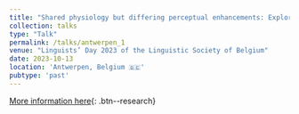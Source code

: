 ```yaml
---
title: "Shared physiology but differing perceptual enhancements: Exploring Intrinsic Vowel Pitch (IF0) in hearing-impaired children"
collection: talks
type: "Talk"
permalink: /talks/antwerpen_1
venue: "Linguists’ Day 2023 of the Linguistic Society of Belgium"
date: 2023-10-13
location: 'Antwerpen, Belgium 🇧🇪'
pubtype: 'past'
---
```


[More information here](https://sites.uclouvain.be/bkl-cbl/en/congress/linguists-day/linguists-day-2023/){: .btn--research}
